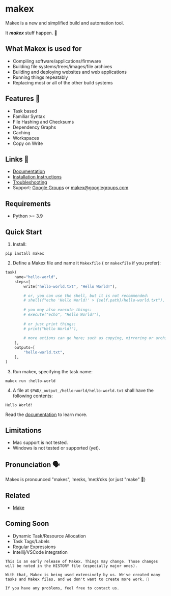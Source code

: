 # makex

<!-- heading -->

Makex is a new and simplified build and automation tool.

It __*makex*__ stuff happen. 🙂

<!-- heading:end -->

<!-- features -->

## What Makex is used for

- Compiling software/applications/firmware
- Building file systems/trees/images/file archives
- Building and deploying websites and web applications
- Running things repeatably
- Replacing most or all of the other build systems

## Features 🍩

- Task based
- Familiar Syntax
- File Hashing and Checksums
- Dependency Graphs
- Caching
- Workspaces
- Copy on Write

<!-- features:end -->

<!-- links -->
## Links 🔗

- [Documentation](https://meta.company/go/makex)
- [Installation Instructions](https://documents.meta.company/makex/latest/install)
- [Troubleshooting](https://documents.meta.company/makex/latest/trouble)
- Support: [Google Groups](http://groups.google.com/group/makex) or [makex@googlegroups.com](mailto://makex@googlegroups.com)

<!-- links:end -->

<!-- quick-start -->

## Requirements

- Python >= 3.9

## Quick Start

1. Install:

  ```shell
  pip install makex
  ```

2. Define a Makex file and name it `Makexfile` ( or `makexfile` if you prefer):

  ```python 
  task(
      name="hello-world",
      steps=[
          write("hello-world.txt", "Hello World!"),
  
          # or, you can use the shell, but it is not recommended:
          # shell(f"echo 'Hello World!' > {self.path}/hello-world.txt"),
          
          # you may also execute things:
          # execute("echo", "Hello World!"),
          
          # or just print things:
          # print("Hello World!"),
          
          # more actions can go here; such as copying, mirroring or archiving...
      ],
      outputs=[
          "hello-world.txt",
      ],
  )
  ```

3. Run makex, specifying the task name:

  ```shell
  makex run :hello-world
  ```

4. A file at `$PWD/_output_/hello-world/hello-world.txt` shall have the following contents:

  ```
  Hello World!
  ```

Read the [documentation](https://meta.company/go/makex) to learn more.

## Limitations

- Mac support is not tested.
- Windows is not tested or supported (yet).


## Pronunciation 🗣

Makex is pronounced "makes", ˈmeɪks, ˈmeɪkˈɛks (or just "make" 🙂)

## Related

- [Make](https://en.wikipedia.org/wiki/Make_(software))

## Coming Soon

- Dynamic Task/Resource Allocation
- Task Tags/Labels
- Regular Expressions
- Intellij/VSCode integration

```{note}
This is an early release of Makex. Things may change. Those changes will be noted in the HISTORY file (especially major ones).

With that, Makex is being used extensively by us. We've created many tasks and Makex files, and we don't want to create more work. 🫡

If you have any problems, feel free to contact us. 
```
